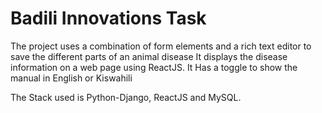 # Badili Innovations Task

The project uses a combination of form elements and a rich text editor to save the different parts of an animal
disease
It displays the disease information on a web page using ReactJS.
It Has a toggle to show the manual in English or Kiswahili

The Stack used is Python-Django, ReactJS and MySQL.
